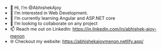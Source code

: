 - 👋 Hi, I’m @AbhishekAjoy
- 👀 I’m interested in Web Development.
- 🌱 I’m currently learning Angular and ASP.NET core
- 💞️ I’m looking to collaborate on any project
- 📫 Reach me out on LinkedIn: https://in.linkedin.com/in/abhishek-ajoy-menon
- 🌐 Checkout my website: https://abhishekajoymenon.netlify.app/

<!---
AbhishekAjoy/AbhishekAjoy is a ✨ special ✨ repository because its `README.md` (this file) appears on your GitHub profile.
You can click the Preview link to take a look at your changes.
--->
